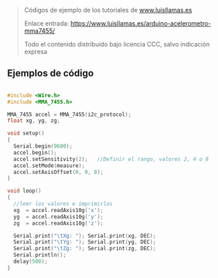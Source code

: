 > Códigos de ejemplo de los tutoriales de www.luisllamas.es
>
> Enlace entrada: https://www.luisllamas.es/arduino-acelerometro-mma7455/
>
> Todo el contenido distribuido bajo licencia CCC, salvo indicación expresa


## Ejemplos de código
```cpp
#include <Wire.h>
#include <MMA_7455.h>

MMA_7455 accel = MMA_7455(i2c_protocol);
float xg, yg, zg;

void setup()
{ 
  Serial.begin(9600);
  accel.begin();
  accel.setSensitivity(2);   //Definir el rango, valores 2, 4 o 8
  accel.setMode(measure);
  accel.setAxisOffset(0, 0, 0);
}

void loop()
{
  //leer los valores e imprimirlos
  xg  = accel.readAxis10g('x');
  yg  = accel.readAxis10g('y');
  zg  = accel.readAxis10g('z');

  Serial.print("\tXg: "); Serial.print(xg, DEC);
  Serial.print("\tYg: "); Serial.print(yg, DEC);
  Serial.print("\tZg: "); Serial.print(zg, DEC);
  Serial.println();
  delay(500);
}
```



